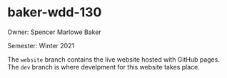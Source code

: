 # baker-wdd-130
Owner: Spencer Marlowe Baker

Semester: Winter 2021

The `website` branch contains the live website hosted with GitHub pages. The `dev` branch is where develpment for this website takes place.